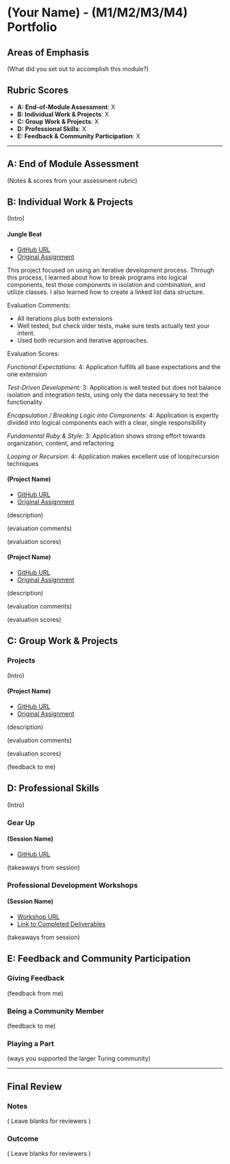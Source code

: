 # (Your Name) - (M1/M2/M3/M4) Portfolio

## Areas of Emphasis

(What did you set out to accomplish this module?)

## Rubric Scores

* **A: End-of-Module Assessment**: X
* **B: Individual Work & Projects**: X
* **C: Group Work & Projects**: X
* **D: Professional Skills**: X
* **E: Feedback & Community Participation**: X

-----------------------

## A: End of Module Assessment

(Notes & scores from your assessment rubric)


## B: Individual Work & Projects

(Intro)

#### Jungle Beat

* [GitHub URL](https://github.com/rtravitz/jungle-beat)
* [Original Assignment](https://github.com/turingschool/curriculum/blob/master/source/projects/jungle_beat.markdown)

This project focused on using an iterative development process. Through this process, I learned about how to break programs into logical components, test those components in isolation and combination, and utilize classes. I also learned how to create a linked list data structure.

Evaluation Comments:

* All iterations plus both extensions
* Well tested, but check older tests, make sure tests actually test your intent.
* Used both recursion and iterative approaches.

Evaluation Scores:

*Functional Expectations:* 4: Application fulfills all base expectations and the one extension

*Test-Driven Development:* 3: Application is well tested but does not balance isolation and integration tests, using only the data necessary to test the functionality

*Encapsulation / Breaking Logic into Components:* 4: Application is expertly divided into logical components each with a clear, single responsibility

*Fundamental Ruby & Style:* 3:  Application shows strong effort towards organization, content, and refactoring

*Looping or Recursion:* 4: Application makes excellent use of loop/recursion techniques

#### (Project Name)

* [GitHub URL]()
* [Original Assignment]()

(description)

(evaluation comments)

(evaluation scores)

#### (Project Name)

* [GitHub URL]()
* [Original Assignment]()

(description)

(evaluation comments)

(evaluation scores)

## C: Group Work & Projects

### Projects

(Intro)

#### (Project Name)

* [GitHub URL]()
* [Original Assignment]()

(description)

(evaluation comments)

(evaluation scores)

(feedback to me)

## D: Professional Skills
(Intro)

### Gear Up
#### (Session Name)

* [GitHub URL]()

(takeaways from session)


### Professional Development Workshops
#### (Session Name)

* [Workshop URL]()
* [Link to Completed Deliverables]()

(takeaways from session)

## E: Feedback and Community Participation

### Giving Feedback

(feedback from me)

### Being a Community Member

(feedback to me)

### Playing a Part

(ways you supported the larger Turing community)

------------------

## Final Review

### Notes

( Leave blanks for reviewers )

### Outcome

( Leave blanks for reviewers )

